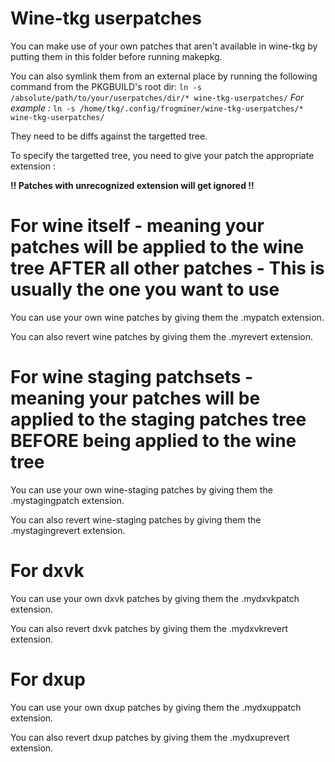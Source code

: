 # Wine-tkg userpatches


You can make use of your own patches that aren't available in wine-tkg by putting them in this folder before running makepkg.

You can also symlink them from an external place by running the following command from the PKGBUILD's root dir:
```ln -s /absolute/path/to/your/userpatches/dir/* wine-tkg-userpatches/```
*For example :* `ln -s /home/tkg/.config/frogminer/wine-tkg-userpatches/* wine-tkg-userpatches/`

They need to be diffs against the targetted tree.

To specify the targetted tree, you need to give your patch the appropriate extension :

**!! Patches with unrecognized extension will get ignored !!**


# For wine itself - meaning your patches will be applied to the wine tree AFTER all other patches - This is usually the one you want to use

You can use your own wine patches by giving them the .mypatch extension.

You can also revert wine patches by giving them the .myrevert extension.


# For wine staging patchsets - meaning your patches will be applied to the staging patches tree BEFORE being applied to the wine tree

You can use your own wine-staging patches by giving them the .mystagingpatch extension.

You can also revert wine-staging patches by giving them the .mystagingrevert extension.


# For dxvk

You can use your own dxvk patches by giving them the .mydxvkpatch extension.

You can also revert dxvk patches by giving them the .mydxvkrevert extension.


# For dxup

You can use your own dxup patches by giving them the .mydxuppatch extension.

You can also revert dxup patches by giving them the .mydxuprevert extension.

